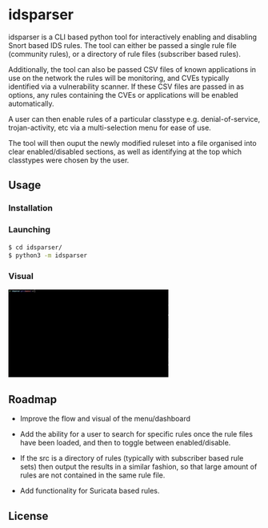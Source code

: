 # idsparser

idsparser is a CLI based python tool for interactively enabling and disabling Snort based IDS rules. The tool can either be passed a single rule file (community rules), or a directory of rule files (subscriber based rules).

Additionally, the tool can also be passed CSV files of known applications in use on the network the rules will be monitoring, and CVEs typically identified via a vulnerability scanner. If these CSV files are passed in as options, any rules containing the CVEs or applications will be enabled automatically.

A user can then enable rules of a particular classtype e.g. denial-of-service, trojan-activity, etc via a multi-selection menu for ease of use.

The tool will then ouput the newly modified ruleset into a file organised into clear enabled/disabled sections, as well as identifying at the top which classtypes were chosen by the user.

## Usage

### Installation

### Launching

```bash
$ cd idsparser/
$ python3 -m idsparser
```

### Visual

![](idsparser2.gif)

## Roadmap

* Improve the flow and visual of the menu/dashboard

* Add the ability for a user to search for specific rules once the rule files have been loaded, and then to toggle between enabled/disable.

* If the src is a directory of rules (typically with subscriber based rule sets) then output the results in a similar fashion, so that large amount of rules are not contained in the same rule file.

* Add functionality for Suricata based rules.

## License

